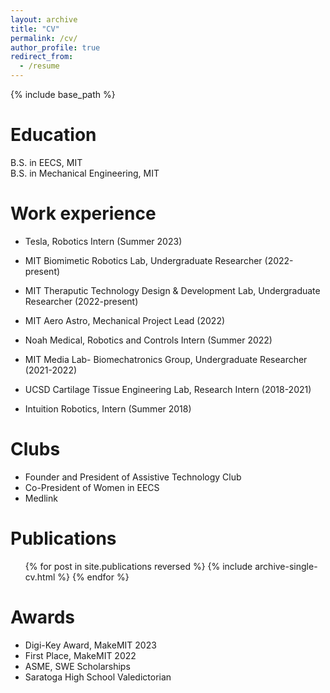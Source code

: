 ```yaml
---
layout: archive
title: "CV"
permalink: /cv/
author_profile: true
redirect_from:
  - /resume
---
```


{% include base_path %}

Education
======
B.S. in EECS, MIT\
B.S. in Mechanical Engineering, MIT

Work experience
======
* Tesla, Robotics Intern (Summer 2023)

* MIT Biomimetic Robotics Lab, Undergraduate Researcher (2022-present)

* MIT Theraputic Technology Design & Development Lab, Undergraduate Researcher (2022-present)

* MIT Aero Astro, Mechanical Project Lead (2022)

* Noah Medical, Robotics and Controls Intern (Summer 2022)

* MIT Media Lab- Biomechatronics Group, Undergraduate Researcher (2021-2022)

* UCSD Cartilage Tissue Engineering Lab, Research Intern (2018-2021)

* Intuition Robotics, Intern (Summer 2018)

Clubs
======
* Founder and President of Assistive Technology Club
* Co-President of Women in EECS
* Medlink

Publications
======
  <ul>{% for post in site.publications reversed %}
    {% include archive-single-cv.html %}
  {% endfor %}</ul>
  
  
Awards
======
* Digi-Key Award, MakeMIT 2023
* First Place, MakeMIT 2022
* ASME, SWE Scholarships
* Saratoga High School Valedictorian 
  
